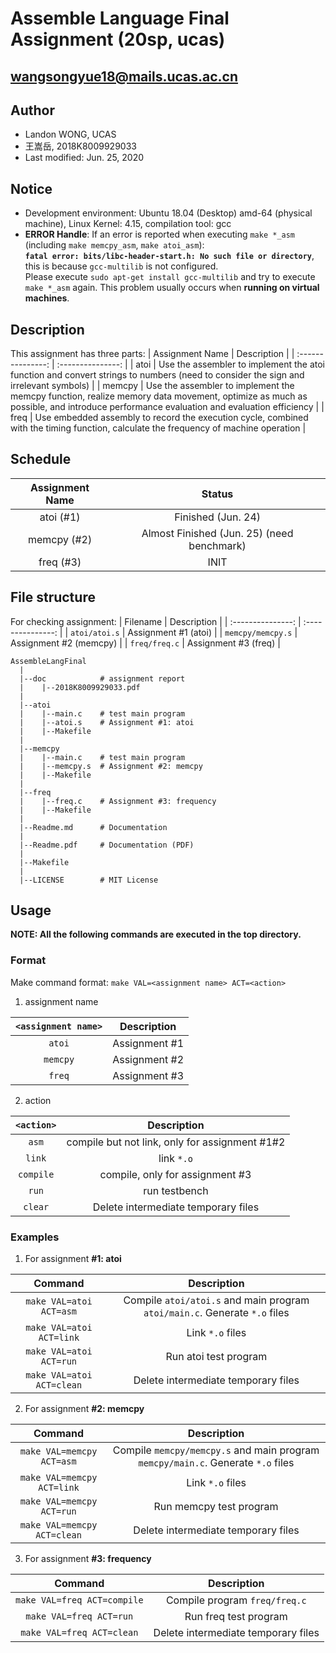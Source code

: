 # Assemble Language Final Assignment (20sp, ucas)
## wangsongyue18@mails.ucas.ac.cn
## Author
* Landon WONG, UCAS
* 王嵩岳, 2018K8009929033
* Last modified: Jun. 25, 2020
## Notice
* Development environment: Ubuntu 18.04 (Desktop) amd-64 (physical machine), Linux Kernel: 4.15, compilation tool: gcc
* **ERROR Handle**: If an error is reported when executing `make *_asm` (including `make memcpy_asm`, `make atoi_asm`):\
**`fatal error: bits/libc-header-start.h: No such file or directory`**, this is because `gcc-multilib` is not configured.\
Please execute `sudo apt-get install gcc-multilib` and try to execute `make *_asm` again. This problem usually occurs when **running on virtual machines**.
## Description
This assignment has three parts:
| Assignment Name | Description |
| :---------------: | :---------------: |
| atoi | Use the assembler to implement the atoi function and convert strings to numbers (need to consider the sign and irrelevant symbols) |
| memcpy | Use the assembler to implement the memcpy function, realize memory data movement, optimize as much as possible, and introduce performance evaluation and evaluation efficiency |
| freq | Use embedded assembly to record the execution cycle, combined with the timing function, calculate the frequency of machine operation |
## Schedule
| Assignment Name | Status |
| :---------------: | :---------------: |
| atoi (#1) | Finished (Jun. 24) |
| memcpy (#2) | Almost Finished (Jun. 25) (need benchmark) |
| freq (#3) | INIT |
## File structure
For checking assignment:
| Filename | Description |
| :---------------: | :---------------: |
| `atoi/atoi.s` | Assignment #1 (atoi) |
| `memcpy/memcpy.s` | Assignment #2 (memcpy) |
| `freq/freq.c` | Assignment #3 (freq) |
```
AssembleLangFinal
  |
  |--doc            # assignment report
  |    |--2018K8009929033.pdf
  |
  |--atoi
  |    |--main.c    # test main program
  |    |--atoi.s    # Assignment #1: atoi
  |    |--Makefile
  |
  |--memcpy
  |    |--main.c    # test main program
  |    |--memcpy.s  # Assignment #2: memcpy
  |    |--Makefile
  | 
  |--freq
  |    |--freq.c    # Assignment #3: frequency
  |    |--Makefile
  |
  |--Readme.md      # Documentation
  |
  |--Readme.pdf     # Documentation (PDF)
  |
  |--Makefile
  |
  |--LICENSE        # MIT License
```
## Usage
**NOTE: All the following commands are executed in the top directory.**
### Format
Make command format: `make VAL=<assignment name> ACT=<action>`
1. assignment name

| `<assignment name>` | Description |
| :---------------: | :---------------: |
| `atoi` | Assignment #1 |
| `memcpy` | Assignment #2 |
| `freq` | Assignment #3 |

2. action

| `<action>` | Description |
| :---------------: | :---------------: |
| `asm` | compile but not link, only for assignment #1#2 |
| `link` | link `*.o` |
| `compile` | compile, only for assignment #3 |
| `run` | run testbench |
| `clear` | Delete intermediate temporary files |

### Examples
1. For assignment **#1: atoi**

| Command | Description |
| :---------------: | :---------------: |
| `make VAL=atoi ACT=asm` | Compile `atoi/atoi.s` and main program `atoi/main.c`. Generate `*.o` files |
| `make VAL=atoi ACT=link` | Link `*.o` files |
| `make VAL=atoi ACT=run` | Run atoi test program |
| `make VAL=atoi ACT=clean` | Delete intermediate temporary files |

2. For assignment **#2: memcpy**

| Command | Description |
| :---------------: | :---------------: |
| `make VAL=memcpy ACT=asm` | Compile `memcpy/memcpy.s` and main program `memcpy/main.c`. Generate `*.o` files |
| `make VAL=memcpy ACT=link` | Link `*.o` files |
| `make VAL=memcpy ACT=run` | Run memcpy test program |
| `make VAL=memcpy ACT=clean` | Delete intermediate temporary files |
3. For assignment **#3: frequency**

| Command | Description |
| :---------------: | :---------------: |
| `make VAL=freq ACT=compile` | Compile program `freq/freq.c` |
| `make VAL=freq ACT=run` | Run freq test program |
| `make VAL=freq ACT=clean` | Delete intermediate temporary files |
